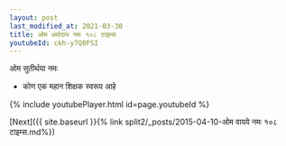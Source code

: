 ```yaml
---
layout: post
last_modified_at: 2021-03-30
title: ओम धर्मादाय नमः १०८ टाइम्स
youtubeId: ckh-y7Q8FSI
---
```

 
 
 ओम सुतीर्थया नमः  
 
 -  कोण एक महान शिक्षक स्वरूप आहे 
 
  
 
  
 
 
 
 
 
 


{% include youtubePlayer.html id=page.youtubeId %}
 
[Next]({{ site.baseurl }}{% link  split2/_posts/2015-04-10-ओम वायवे नमः १०८ टाइम्स.md%})
 
